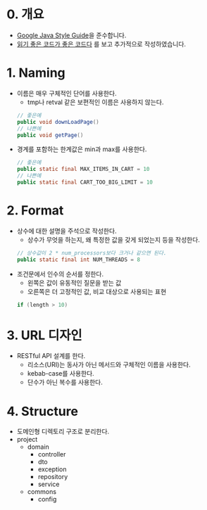 # 0. 개요
- [Google Java Style Guide](https://github.com/JunHoPark93/google-java-styleguide)을 준수합니다.
- [읽기 좋은 코드가 좋은 코드다](http://www.kyobobook.co.kr/product/detailViewKor.laf?mallGb=KOR&ejkGb=KOR&barcode=9788979149142) 를 보고 추가적으로 작성하였습니다.

# 1. Naming
- 이름은 매우 구체적인 단어를 사용한다.
  - tmp나 retval 같은 보편적인 이름은 사용하지 않는다.
  ```java
  // 좋은예
  public void downLoadPage()
  // 나쁜예
  public void getPage()
  ```
- 경계를 포함하는 한계값은 min과 max를 사용한다.
   ```java
  // 좋은예
   public static final MAX_ITEMS_IN_CART = 10
  // 나쁜예
   public static final CART_TOO_BIG_LIMIT = 10
   ```

# 2. Format

- 상수에 대한 설명을 주석으로 작성한다.
  - 상수가 무엇을 하는지, 왜 특정한 값을 갖게 되었는지 등을 작성한다.
  ```java
  // 상수값이 2 * num_processors보다 크거나 같으면 된다.
  public static final int NUM_THREADS = 8
  ```
- 조건문에서 인수의 순서를 정한다.
  - 왼쪽은 값이 유동적인 질문을 받는 값
  - 오른쪽은 더 고정적인 값, 비교 대상으로 사용되는 표현
  ```java
  if (length > 10)
  ```

# 3. URL 디자인
- RESTful API 설계를 한다.
  - 리소스(URI)는 동사가 아닌 메서드와 구체적인 이름을 사용한다.
  - kebab-case를 사용한다.
  - 단수가 아닌 복수를 사용한다.

# 4. Structure
- 도메인형 디렉토리 구조로 분리한다.
- project
  - domain
    - controller
    - dto
    - exception
    - repository
    - service
  - commons
    - config